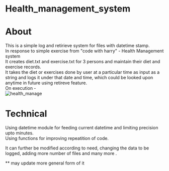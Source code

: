 # Health_management_system
# About 
This is a simple log and retirieve system for files with datetime stamp.\
In response to simple exercise from "code with harry" - Health Management system\
It creates diet.txt and exercise.txt for 3 persons and maintain their diet and exercise records.\
It takes the diet or exercises done by user at a particular time as input as a string and logs it under that date and time, which could be looked upon anytime in future using retireve feature.\
On execution -\
![health_manage](https://user-images.githubusercontent.com/70307677/135393119-ec9c3dc3-856f-4a72-bcf2-8b9482a2a3f5.PNG)

# Technical 
Using datetime module for feeding current datetime and limiting precision upto minutes.\
Using functions for improving repeatition of code.

It can further be modified according to need, changing the data to be logged, adding more number of files and many more .

** may update more general form of it


 
